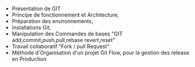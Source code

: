 - Présentation de GIT
- Principe de fonctionnement et Architecture,
- Préparation des environnements,
- Installations Git,
- Manipulation des Commandes de bases "GIT add,commit,push,pull,rebase revert,reset"
- Travail collaboratif  "Fork / pull Request"
- Méthode d'Organisation d'un projet Git Flow, pour la gestion des release en Production

